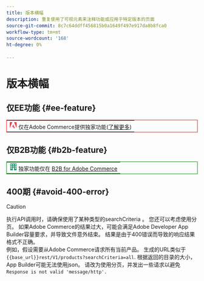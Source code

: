 ```yaml
---
title: 版本横幅
description: 重复使用了可视元素来注释功能或应用于特定版本的页面
source-git-commit: 8c7c64ddff456815b0a1649f497e917da8b8fca0
workflow-type: tm+mt
source-wordcount: '168'
ht-degree: 0%

---
```


# 版本横幅

## 仅EE功能 {#ee-feature}

<table style="border:1px solid red">
<tr><td><img alt="Adobe Commerce功能" src="../assets/adobe-logo.svg" width="20" height="20" /> 仅在Adobe Commerce提供独家功能(<a href="https://experienceleague.adobe.com/docs/commerce-admin/user-guides/home.html#product-editions">了解更多</a>)</td></tr>
</table>

## 仅B2B功能 {#b2b-feature}

<table style="border:1px solid green">
<tr><td><img alt="Adobe Commerce功能" src="../assets/b2b.svg" width="20" height="20" /> 独家功能仅在 <a href="https://experienceleague.adobe.com/docs/commerce-admin/user-guides/home.html#product-editions">B2B for Adobe Commerce</a></td></tr>
</table>

## 400期 {#avoid-400-error}

>[!CAUTION]
>
>执行API调用时，请确保使用了某种类型的searchCriteria 。 您还可以考虑使用分页。 如果Adobe Commerce的结果过大，可能会满足Adobe Developer App Builder容量要求，并导致文件意外结束。 结果是由于400错误而导致的响应结果格式不正确。\
> 例如，假设需要从Adobe Commerce请求所有当前产品。 生成的URL类似于 `{{base_url}}rest/V1/products?searchCriteria=all`. 根据返回的目录的大小，App Builder可能无法使用json。 请改为使用分页，并发出一些请求以避免 `Response is not valid 'message/http'.`

